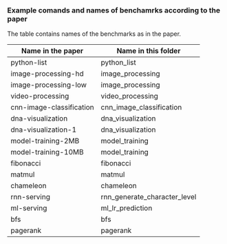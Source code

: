 ### Example comands and names of benchamrks according to the paper

The table contains names of the benchmarks as in the paper.

| Name in the paper | Name in this folder |
| --- | --- |
| python-list | python_list |
| image-processing-hd | image_processing |
| image-processing-low | image_processing |
| video-processing | video_processing |
| cnn-image-classification | cnn_image_classification |
| dna-visualization | dna_visualization |
| dna-visualization-1 | dna_visualization |
| model-training-2MB | model_training |
| model-training-10MB | model_training |
| fibonacci | fibonacci |
| matmul | matmul |
| chameleon | chameleon |
| rnn-serving | rnn_generate_character_level |
| ml-serving | ml_lr_prediction |
| bfs | bfs |
| pagerank | pagerank |
